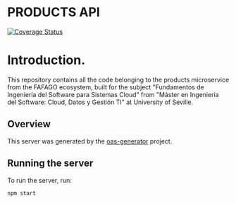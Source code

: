 # PRODUCTS API
[![Coverage Status](https://coveralls.io/repos/github/fafagorg/products/badge.svg)](https://coveralls.io/github/fafagorg/products)

# Introduction.

This repository contains all the code belonging to the products microservice from the FAFAGO ecosystem, built for the subject "Fundamentos de Ingeniería del Software para Sistemas Cloud" from "Máster en Ingeniería del Software: Cloud, Datos y Gestión TI" at University of Seville.

## Overview
This server was generated by the [oas-generator](https://github.com/isa-group/oas-generator) project.

## Running the server
To run the server, run:

```
npm start
```
